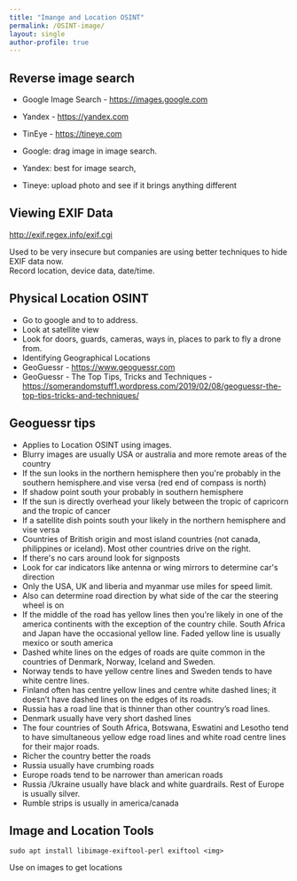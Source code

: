 ```yaml
---
title: "Imange and Location OSINT"
permalink: /OSINT-image/
layout: single
author-profile: true
---
```


## Reverse image search
- Google Image Search - https://images.google.com
- Yandex - https://yandex.com
- TinEye - https://tineye.com

- Google: drag image in image search. 
- Yandex: best for image search, 
- Tineye: upload photo and see if it brings anything different

## Viewing EXIF Data

http://exif.regex.info/exif.cgi

Used to be very insecure but companies are using better techniques to hide EXIF data now.  
Record location, device data, date/time.

## Physical Location OSINT

- Go to google and to to address.
- Look at satellite view
- Look for doors, guards, cameras, ways in, places to park to fly a drone from.
- Identifying Geographical Locations
- GeoGuessr - https://www.geoguessr.com
- GeoGuessr - The Top Tips, Tricks and Techniques - https://somerandomstuff1.wordpress.com/2019/02/08/geoguessr-the-top-tips-tricks-and-techniques/

## Geoguessr tips

- Applies to Location OSINT using images.
- Blurry images are usually USA or australia and more remote areas of the country
- If the sun looks in the northern hemisphere then you're probably in the southern hemisphere.and vise versa  (red end of compass is north)
- If shadow point south your probably in southern hemisphere
- If the sun is directly overhead your likely between the tropic of capricorn and the tropic of cancer
- If a satellite dish points south your likely in the northern hemisphere and vise versa
- Countries of British origin and most island countries (not canada, philippines or iceland). Most other countries drive on the right.
- If there's no cars around look for signposts
- Look for car indicators like antenna or wing mirrors to determine car's direction
- Only the USA, UK and liberia and myanmar use miles for speed limit.
- Also can determine road direction by what side of the car the steering wheel is on
- If the middle of the road has yellow lines then you're likely in one of the america continents with the exception of the country chile. South Africa and Japan have the occasional yellow line. Faded yellow line is usually mexico or south america
- Dashed white lines on the edges of roads are quite common in the countries of Denmark, Norway, Iceland and Sweden. 
- Norway tends to have yellow centre lines and Sweden tends to have white centre lines.
- Finland often has centre yellow lines and centre white dashed lines; it doesn’t have dashed lines on the edges of its roads. 
- Russia has a road line that is thinner than other country’s road lines.
- Denmark usually have very short dashed lines
- The four countries of South Africa, Botswana, Eswatini and Lesotho tend to have simultaneous yellow edge road lines and white road centre lines for their major roads.
- Richer the country better the roads
- Russia usually have crumbing roads
- Europe roads tend to be narrower than american roads
- Russia /Ukraine usually have black and white guardrails. Rest of Europe is usually silver.
- Rumble strips is usually in america/canada


## Image and Location Tools

`sudo apt install libimage-exiftool-perl exiftool <img>`

Use on images to get locations
